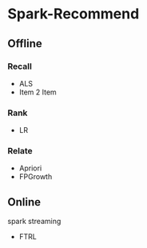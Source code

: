 # Spark-Recommend

## Offline

### Recall

* ALS
* Item 2 Item 

### Rank

* LR

### Relate

* Apriori
* FPGrowth

## Online

spark streaming

* FTRL